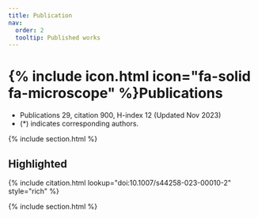 ```yaml
---
title: Publication
nav:
  order: 2
  tooltip: Published works
---
```


# {% include icon.html icon="fa-solid fa-microscope" %}Publications

- Publications 29, citation 900, H-index 12 (Updated Nov 2023)
- (*) indicates corresponding authors.
  
{% include section.html %}

## Highlighted

{% include citation.html lookup="doi:10.1007/s44258-023-00010-2" style="rich" %}

{% include section.html %}

